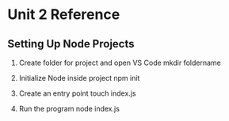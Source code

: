 # Unit 2 Reference

## Setting Up Node Projects
1. Create folder for project and open VS Code
    mkdir foldername

2. Initialize Node inside project
    npm init

3. Create an entry point
    touch index.js

4. Run the program
    node index.js

